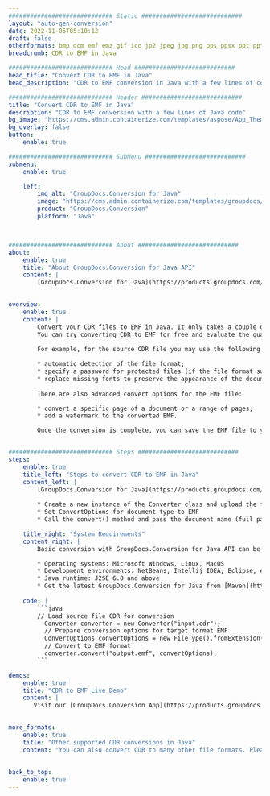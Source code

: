 ```yaml
---
############################# Static ############################
layout: "auto-gen-conversion"
date: 2022-11-05T05:10:12
draft: false
otherformats: bmp dcm emf emz gif ico jp2 jpeg jpg png pps ppsx ppt pptx psb psd svg svgz tga tif tiff webp wmf wmz
breadcrumb: CDR to EMF in Java

############################# Head ############################
head_title: "Convert CDR to EMF in Java"
head_description: "CDR to EMF conversion in Java with a few lines of code. Convert over 160 file formats using the GroupDocs document conversion API for Java"

############################# Header ############################
title: "Convert CDR to EMF in Java"
description: "CDR to EMF conversion with a few lines of Java code"
bg_image: "https://cms.admin.containerize.com/templates/aspose/App_Themes/V3/images/bg/header1.png"
bg_overlay: false
button:
    enable: true

############################# SubMenu ############################
submenu:
    enable: true

    left:
        img_alt: "GroupDocs.Conversion for Java"
        image: "https://cms.admin.containerize.com/templates/groupdocs/images/product-logos/90x90-noborder/groupdocs-conversion-java.png"
        product: "GroupDocs.Conversion"
        platform: "Java"



############################# About ############################
about:
    enable: true
    title: "About GroupDocs.Conversion for Java API"
    content: |
        [GroupDocs.Conversion for Java](https://products.groupdocs.com/conversion/java/) is an advanced file format conversion API for converting between popular image and document formats such as Microsoft Office, OpenDocument, PDF, HTML, email, CAD. and much more with just a few lines of code. The native API automatically detects the formats of the original documents and offers many options for customizing the converted documents. Along with the function of extracting information from a document, it also supports caching of the conversion results to the local disk by default. However, any type of cache storage can be supported by implementing the appropriate interfaces - Amazon S3, Dropbox, Google Drive, Windows Azure, Reddis, or any others.
    

overview:
    enable: true
    content: |
        Convert your CDR files to EMF in Java. It only takes a couple of lines of Java code on any platform of your choice, such as Windows, Linux, macOS.
        You can try converting CDR to EMF for free and evaluate the quality of the conversion results. Along with simple file conversion scripts, you can try more sophisticated options for loading the CDR source file and storing the EMF output. 
        
        For example, for the source CDR file you may use the following load options:

        * automatic detection of the file format;
        * specify a password for protected files (if the file format supports it);
        * replace missing fonts to preserve the appearance of the document.
        
        There are also advanced convert options for the EMF file:

        * convert a specific page of a document or a range of pages;
        * add a watermark to the converted EMF.

        Once the conversion is complete, you can save the EMF file to your local file path or to any third party storage such as FTP, Amazon S3, Google Drive, Dropbox etc. Please note - to convert CDR to EMF, you do not need to install any additional software, such as MS Office, Open Office, Adobe Acrobat Reader etc.


############################# Steps ############################
steps:
    enable: true
    title_left: "Steps to convert CDR to EMF in Java"
    content_left: |
        [GroupDocs.Conversion for Java](https://products.groupdocs.com/conversion/java/) allows developers to easily convert CDR file to EMF with a few lines of code.
        
        * Create a new instance of the Converter class and upload the file CDR with the full path
        * Set ConvertOptions for document type to EMF
        * Call the convert() method and pass the document name (full path) and format (EMF) as a parameter

    title_right: "System Requirements"
    content_right: |
        Basic conversion with GroupDocs.Conversion for Java API can be done with just a few lines of code. Our APIs are supported on all major platforms and operating systems. Before executing the code below, make sure you have the following prerequisites installed on your system.

        * Operating systems: Microsoft Windows, Linux, MacOS
        * Development environments: NetBeans, Intellij IDEA, Eclipse, etc.
        * Java runtime: J2SE 6.0 and above
        * Get the latest GroupDocs.Conversion for Java from [Maven](https://repository.groupdocs.com/webapp/#/artifacts/browse/tree/General/repo/com/groupdocs/groupdocs-conversion)
         
    code: |
        ```java    
        // Load source file CDR for conversion
          Converter converter = new Converter("input.cdr");
          // Prepare conversion options for target format EMF
          ConvertOptions convertOptions = new FileType().fromExtension("emf").getConvertOptions();
          // Convert to EMF format
          converter.convert("output.emf", convertOptions);
        ```

demos:
    enable: true
    title: "CDR to EMF Live Demo"
    content: |
       Visit our [GroupDocs.Conversion App](https://products.groupdocs.app/conversion/family) website and try CDR to EMF conversion now. The free demo has the following benefits
          

more_formats:
    enable: true
    title: "Other supported CDR conversions in Java"
    content: "You can also convert CDR to many other file formats. Please see the list below."
       
       
back_to_top:
    enable: true
---
```

